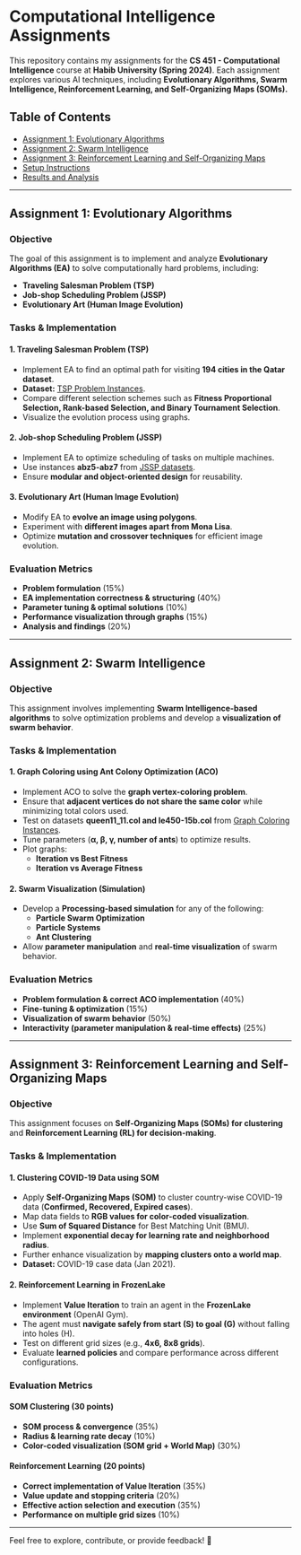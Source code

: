 # Computational Intelligence Assignments  
This repository contains my assignments for the **CS 451 - Computational Intelligence** course at **Habib University (Spring 2024)**. Each assignment explores various AI techniques, including **Evolutionary Algorithms, Swarm Intelligence, Reinforcement Learning, and Self-Organizing Maps (SOMs).**  

## Table of Contents  
- [Assignment 1: Evolutionary Algorithms](#assignment-1-evolutionary-algorithms)  
- [Assignment 2: Swarm Intelligence](#assignment-2-swarm-intelligence)  
- [Assignment 3: Reinforcement Learning and Self-Organizing Maps](#assignment-3-reinforcement-learning-and-self-organizing-maps)  
- [Setup Instructions](#setup-instructions)  
- [Results and Analysis](#results-and-analysis)  

---

## Assignment 1: Evolutionary Algorithms  

### Objective  
The goal of this assignment is to implement and analyze **Evolutionary Algorithms (EA)** to solve computationally hard problems, including:  

- **Traveling Salesman Problem (TSP)**  
- **Job-shop Scheduling Problem (JSSP)**  
- **Evolutionary Art (Human Image Evolution)**  

### Tasks & Implementation  
#### 1. Traveling Salesman Problem (TSP)  
- Implement EA to find an optimal path for visiting **194 cities in the Qatar dataset**.  
- **Dataset:** [TSP Problem Instances](http://www.math.uwaterloo.ca/tsp/world/countries.html).  
- Compare different selection schemes such as **Fitness Proportional Selection, Rank-based Selection, and Binary Tournament Selection**.  
- Visualize the evolution process using graphs.  

#### 2. Job-shop Scheduling Problem (JSSP)  
- Implement EA to optimize scheduling of tasks on multiple machines.  
- Use instances **abz5-abz7** from [JSSP datasets](http://people.brunel.ac.uk/~mastjjb/jeb/orlib/files/jobshop1.txt).  
- Ensure **modular and object-oriented design** for reusability.  

#### 3. Evolutionary Art (Human Image Evolution)  
- Modify EA to **evolve an image using polygons**.  
- Experiment with **different images apart from Mona Lisa**.  
- Optimize **mutation and crossover techniques** for efficient image evolution.  

### Evaluation Metrics  
- **Problem formulation** (15%)  
- **EA implementation correctness & structuring** (40%)  
- **Parameter tuning & optimal solutions** (10%)  
- **Performance visualization through graphs** (15%)  
- **Analysis and findings** (20%)  

---

## Assignment 2: Swarm Intelligence  

### Objective  
This assignment involves implementing **Swarm Intelligence-based algorithms** to solve optimization problems and develop a **visualization of swarm behavior**.  

### Tasks & Implementation  
#### 1. Graph Coloring using Ant Colony Optimization (ACO)  
- Implement ACO to solve the **graph vertex-coloring problem**.  
- Ensure that **adjacent vertices do not share the same color** while minimizing total colors used.  
- Test on datasets **queen11_11.col and le450-15b.col** from [Graph Coloring Instances](https://mat.tepper.cmu.edu/COLOR/instances.html).  
- Tune parameters (**α, β, γ, number of ants**) to optimize results.  
- Plot graphs:  
  - **Iteration vs Best Fitness**  
  - **Iteration vs Average Fitness**  

#### 2. Swarm Visualization (Simulation)  
- Develop a **Processing-based simulation** for any of the following:  
  - **Particle Swarm Optimization**  
  - **Particle Systems**  
  - **Ant Clustering**  
- Allow **parameter manipulation** and **real-time visualization** of swarm behavior.  

### Evaluation Metrics  
- **Problem formulation & correct ACO implementation** (40%)  
- **Fine-tuning & optimization** (15%)  
- **Visualization of swarm behavior** (50%)  
- **Interactivity (parameter manipulation & real-time effects)** (25%)  

---

## Assignment 3: Reinforcement Learning and Self-Organizing Maps  

### Objective  
This assignment focuses on **Self-Organizing Maps (SOMs) for clustering** and **Reinforcement Learning (RL) for decision-making**.  

### Tasks & Implementation  
#### 1. Clustering COVID-19 Data using SOM  
- Apply **Self-Organizing Maps (SOM)** to cluster country-wise COVID-19 data (**Confirmed, Recovered, Expired cases**).  
- Map data fields to **RGB values for color-coded visualization**.  
- Use **Sum of Squared Distance** for Best Matching Unit (BMU).  
- Implement **exponential decay for learning rate and neighborhood radius**.  
- Further enhance visualization by **mapping clusters onto a world map**.  
- **Dataset:** COVID-19 case data (Jan 2021).  

#### 2. Reinforcement Learning in FrozenLake  
- Implement **Value Iteration** to train an agent in the **FrozenLake environment** (OpenAI Gym).  
- The agent must **navigate safely from start (S) to goal (G)** without falling into holes (H).  
- Test on different grid sizes (e.g., **4x6, 8x8 grids**).  
- Evaluate **learned policies** and compare performance across different configurations.  

### Evaluation Metrics  

#### SOM Clustering (30 points)  
- **SOM process & convergence** (35%)  
- **Radius & learning rate decay** (10%)  
- **Color-coded visualization (SOM grid + World Map)** (30%)  

#### Reinforcement Learning (20 points)  
- **Correct implementation of Value Iteration** (35%)  
- **Value update and stopping criteria** (20%)  
- **Effective action selection and execution** (35%)  
- **Performance on multiple grid sizes** (10%)  

---

Feel free to explore, contribute, or provide feedback! 🚀
